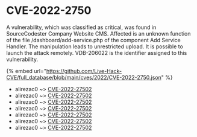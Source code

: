 # CVE-2022-2750

A vulnerability, which was classified as critical, was found in SourceCodester Company Website CMS. Affected is an unknown function of the file /dashboard/add-service.php of the component Add Service Handler. The manipulation leads to unrestricted upload. It is possible to launch the attack remotely. VDB-206022 is the identifier assigned to this vulnerability.

{% embed url="https://github.com/Live-Hack-CVE/full_database/blob/main/cves/2022/CVE-2022-2750.json" %}


* alirezac0 ~> [CVE-2022-27502](https://www.alice-snow.ru/2022/database/cve-2022-2750/cve-2022-27502-alirezac0)
* alirezac0 ~> [CVE-2022-27502](https://www.alice-snow.ru/2022/database/cve-2022-2750/cve-2022-27502-alirezac0)
* alirezac0 ~> [CVE-2022-27502](https://www.alice-snow.ru/2022/database/cve-2022-2750/cve-2022-27502-alirezac0)
* alirezac0 ~> [CVE-2022-27502](https://www.alice-snow.ru/2022/database/cve-2022-2750/cve-2022-27502-alirezac0)
* alirezac0 ~> [CVE-2022-27502](https://www.alice-snow.ru/2022/database/cve-2022-2750/cve-2022-27502-alirezac0)
* alirezac0 ~> [CVE-2022-27502](https://www.alice-snow.ru/2022/database/cve-2022-2750/cve-2022-27502-alirezac0)
* alirezac0 ~> [CVE-2022-27502](https://www.alice-snow.ru/2022/database/cve-2022-2750/cve-2022-27502-alirezac0)